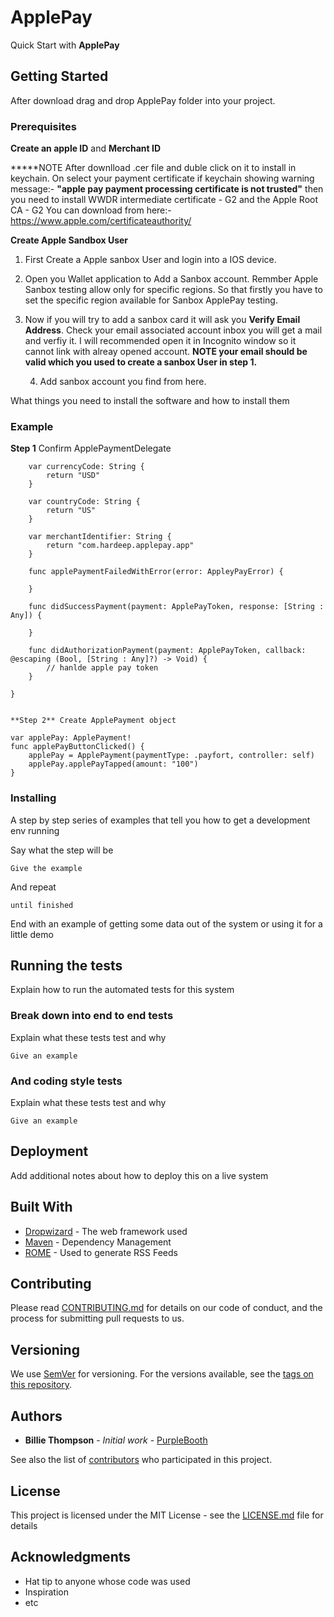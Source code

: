 # ApplePay

Quick Start with **ApplePay**

## Getting Started

After download drag and drop ApplePay folder into your project.

### Prerequisites

**Create an apple ID** and **Merchant ID**

*****NOTE 
After downlload .cer file and duble click on it to install in keychain. On select your payment certificate if keychain showing warning message:- 
****"apple pay payment processing certificate is not trusted"****
then you need to install WWDR intermediate certificate - G2 and the Apple Root CA - G2 
You can download from here:- https://www.apple.com/certificateauthority/


**Create Apple Sandbox User**
1. First Create a Apple sanbox User and login into a IOS device. 
2. Open you Wallet application to Add a Sanbox account. Remmber Apple Sanbox testing allow only for specific regions. So that firstly you have to set the specific region available for Sanbox ApplePay testing.
3. Now if you will try to add a sanbox card it will ask you **Verify Email Address**. Check your email associated account inbox you will get a mail and verfiy it. I will recommended open it in Incognito window so it cannot link with alreay opened account.
     ****NOTE your email should be valid which you used to create a sanbox User in step 1.****
     
     4. Add sanbox account you find from here.
     
What things you need to install the software and how to install them

### Example

**Step 1** Confirm ApplePaymentDelegate

```extension ViewController: ApplePaymentDelegate {
    var currencyCode: String {
        return "USD"
    }
    
    var countryCode: String {
        return "US"
    }
    
    var merchantIdentifier: String {
        return "com.hardeep.applepay.app"
    }
    
    func applePaymentFailedWithError(error: AppleyPayError) {
        
    }
    
    func didSuccessPayment(payment: ApplePayToken, response: [String : Any]) {
        
    }
    
    func didAuthorizationPayment(payment: ApplePayToken, callback: @escaping (Bool, [String : Any]?) -> Void) {
        // hanlde apple pay token
    }
    
}
```

```

**Step 2** Create ApplePayment object

var applePay: ApplePayment!
func applePayButtonClicked() {
    applePay = ApplePayment(paymentType: .payfort, controller: self)
    applePay.applePayTapped(amount: "100")
}

```

### Installing

A step by step series of examples that tell you how to get a development env running

Say what the step will be

```
Give the example
```

And repeat

```
until finished
```

End with an example of getting some data out of the system or using it for a little demo

## Running the tests

Explain how to run the automated tests for this system

### Break down into end to end tests

Explain what these tests test and why

```
Give an example
```

### And coding style tests

Explain what these tests test and why

```
Give an example
```

## Deployment

Add additional notes about how to deploy this on a live system

## Built With

* [Dropwizard](http://www.dropwizard.io/1.0.2/docs/) - The web framework used
* [Maven](https://maven.apache.org/) - Dependency Management
* [ROME](https://rometools.github.io/rome/) - Used to generate RSS Feeds

## Contributing

Please read [CONTRIBUTING.md](https://gist.github.com/PurpleBooth/b24679402957c63ec426) for details on our code of conduct, and the process for submitting pull requests to us.

## Versioning

We use [SemVer](http://semver.org/) for versioning. For the versions available, see the [tags on this repository](https://github.com/your/project/tags). 

## Authors

* **Billie Thompson** - *Initial work* - [PurpleBooth](https://github.com/PurpleBooth)

See also the list of [contributors](https://github.com/your/project/contributors) who participated in this project.

## License

This project is licensed under the MIT License - see the [LICENSE.md](LICENSE.md) file for details

## Acknowledgments

* Hat tip to anyone whose code was used
* Inspiration
* etc

